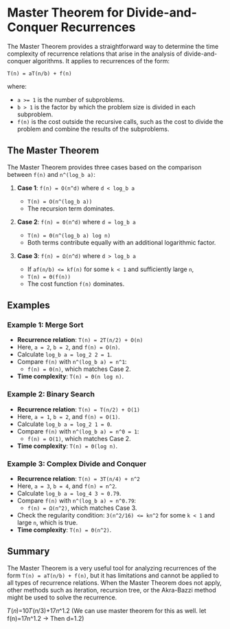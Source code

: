 # Master Theorem for Divide-and-Conquer Recurrences

The Master Theorem provides a straightforward way to determine the time complexity of recurrence relations that arise in the analysis of divide-and-conquer algorithms. It applies to recurrences of the form:

    T(n) = aT(n/b) + f(n)

where:
- `a >= 1` is the number of subproblems.
- `b > 1` is the factor by which the problem size is divided in each subproblem.
- `f(n)` is the cost outside the recursive calls, such as the cost to divide the problem and combine the results of the subproblems.

## The Master Theorem

The Master Theorem provides three cases based on the comparison between `f(n)` and `n^(log_b a)`:

1. **Case 1**: `f(n) = O(n^d)` where `d < log_b a`
   - `T(n) = O(n^(log_b a))`
   - The recursion term dominates.

2. **Case 2**: `f(n) = Θ(n^d)` where `d = log_b a`
   - `T(n) = Θ(n^(log_b a) log n)`
   - Both terms contribute equally with an additional logarithmic factor.

3. **Case 3**: `f(n) = Ω(n^d)` where `d > log_b a`
   - If `af(n/b) <= kf(n)` for some `k < 1` and sufficiently large `n`,
   - `T(n) = Θ(f(n))`
   - The cost function `f(n)` dominates.

## Examples

### Example 1: Merge Sort

- **Recurrence relation**: `T(n) = 2T(n/2) + O(n)`
- Here, `a = 2`, `b = 2`, and `f(n) = O(n)`.
- Calculate `log_b a = log_2 2 = 1`.
- Compare `f(n)` with `n^(log_b a) = n^1`:
  - `f(n) = Θ(n)`, which matches Case 2.
- **Time complexity**: `T(n) = Θ(n log n)`.

### Example 2: Binary Search

- **Recurrence relation**: `T(n) = T(n/2) + O(1)`
- Here, `a = 1`, `b = 2`, and `f(n) = O(1)`.
- Calculate `log_b a = log_2 1 = 0`.
- Compare `f(n)` with `n^(log_b a) = n^0 = 1`:
  - `f(n) = O(1)`, which matches Case 2.
- **Time complexity**: `T(n) = Θ(log n)`.

### Example 3: Complex Divide and Conquer

- **Recurrence relation**: `T(n) = 3T(n/4) + n^2`
- Here, `a = 3`, `b = 4`, and `f(n) = n^2`.
- Calculate `log_b a = log_4 3 ≈ 0.79`.
- Compare `f(n)` with `n^(log_b a) ≈ n^0.79`:
  - `f(n) = Ω(n^2)`, which matches Case 3.
- Check the regularity condition: `3(n^2/16) <= kn^2` for some `k < 1` and large `n`, which is true.
- **Time complexity**: `T(n) = Θ(n^2)`.

## Summary

The Master Theorem is a very useful tool for analyzing recurrences of the form `T(n) = aT(n/b) + f(n)`, but it has limitations and cannot be applied to all types of recurrence relations. When the Master Theorem does not apply, other methods such as iteration, recursion tree, or the Akra-Bazzi method might be used to solve the recurrence.

 𝑇(𝑛)=10𝑇(𝑛/3)+17𝑛^1.2 (We can use master theorem for this as well. let f(n)=17n^1.2 -> Then d=1.2)

